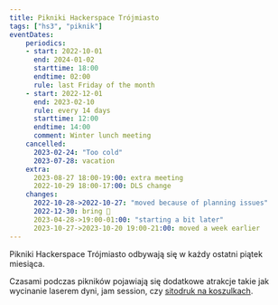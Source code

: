 ```yaml
---
title: Pikniki Hackerspace Trójmiasto
tags: ["hs3", "piknik"]
eventDates:
    periodics:
    - start: 2022-10-01
      end: 2024-01-02
      starttime: 18:00
      endtime: 02:00
      rule: last Friday of the month
    - start: 2022-12-01
      end: 2023-02-10
      rule: every 14 days
      starttime: 12:00
      endtime: 14:00
      comment: Winter lunch meeting
    cancelled:
      2023-02-24: "Too cold"
      2023-07-28: vacation
    extra:
      2023-08-27 18:00-19:00: extra meeting
      2022-10-29 18:00-17:00: DLS change
    changes:
      2022-10-28->2022-10-27: "moved because of planning issues"
      2022-12-30: bring 🍾
      2023-04-28->19:00-01:00: "starting a bit later"
      2023-10-27->2023-10-20 19:00-21:00: moved a week earlier
---
```


Pikniki Hackerspace Trójmiasto odbywają się w każdy ostatni piątek miesiąca.

Czasami podczas pikników pojawiają się dodatkowe atrakcje takie jak wycinanie laserem dyni, jam session, czy [sitodruk na koszulkach](https://youtu.be/jEnqVexmKrI).
